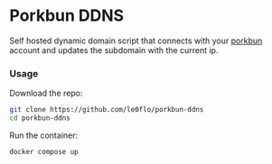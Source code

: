 # Porkbun DDNS

Self hosted dynamic domain script that connects with your [porkbun](https://porkbun.com) account and updates the subdomain with the current ip.

### Usage

Download the repo:

```sh
git clone https://github.com/le0flo/porkbun-ddns
cd porkbun-ddns
```

Run the container:

```sh
docker compose up
```
